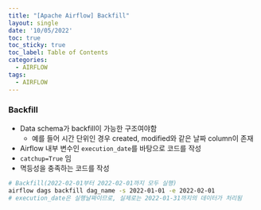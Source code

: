 ```yaml
---
title: "[Apache Airflow] Backfill"
layout: single
date: '10/05/2022'
toc: true
toc_sticky: true
toc_label: Table of Contents
categories:
  - AIRFLOW
tags:
  - AIRFLOW
---
```


### Backfill
* Data schema가 backfill이 가능한 구조여야함
  * 예를 들어 시간 단위인 경우 created, modified와 같은 날짜 column이 존재
* Airflow 내부 변수인 `execution_date`를 바탕으로 코드를 작성
* `catchup=True` 임
* 멱등성을 충족하는 코드를 작성

```bash
# Backfill(2022-02-01부터 2022-02-01까지 모두 실행)
airflow dags backfill dag_name -s 2022-01-01 -e 2022-02-01
# execution_date은 실행날짜이므로, 실제로는 2022-01-31까지의 데이터가 처리됨
```



